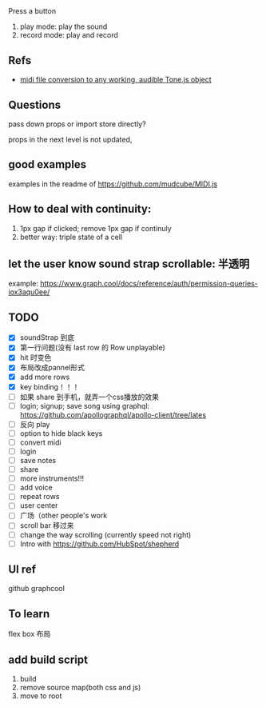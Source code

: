 ##

Press a button
1. play mode: play the sound
2. record mode: play and record


## Refs

- [midi file conversion to any working, audible Tone.js object](https://github.com/Tonejs/Tone.js/issues/137)

## Questions

pass down props or import store directly?


props in the next level is not updated,


## good examples

examples in the readme of https://github.com/mudcube/MIDI.js



## How to deal with continuity:

1. 1px gap if clicked; remove 1px gap if continuly
2. better way: triple state of a cell

## let the user know sound strap scrollable: 半透明
example: https://www.graph.cool/docs/reference/auth/permission-queries-iox3aqu0ee/

## TODO
- [x] soundStrap 到底
- [x] 第一行问题(没有 last row 的 Row unplayable)
- [x] hit 时变色
- [x] 布局改成pannel形式
- [x] add more rows
- [x] key binding！！！
- [ ] 如果 share 到手机，就弄一个css播放的效果
- [ ] login; signup; save song using graphql: https://github.com/apollographql/apollo-client/tree/lates
- [ ] 反向 play
- [ ] option to hide black keys
- [ ] convert midi
- [ ] login
- [ ] save notes
- [ ] share
- [ ] more instruments!!!
- [ ] add voice
- [ ] repeat rows
- [ ] user center
- [ ] 广场（other people's work
- [ ] scroll bar 移过来
- [ ] change the way scrolling (currently speed not right)
- [ ] Intro with https://github.com/HubSpot/shepherd

## UI ref

github
graphcool

## To learn

flex box 布局

## add build script

1. build 
2. remove source map(both css and js)
3. move to root